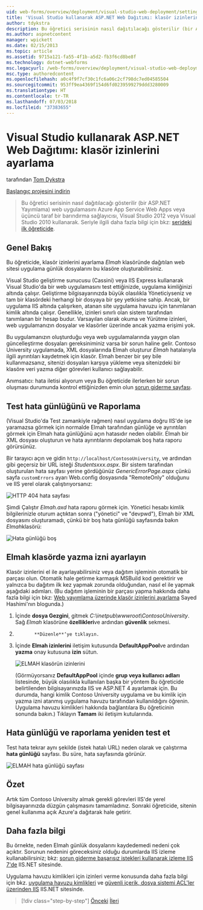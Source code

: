 ```yaml
---
uid: web-forms/overview/deployment/visual-studio-web-deployment/setting-folder-permissions
title: 'Visual Studio kullanarak ASP.NET Web Dağıtımı: klasör izinlerini ayarlama | Microsoft Docs'
author: tdykstra
description: Bu öğretici serisinin nasıl dağıtılacağı gösterilir (bir ASP.NET Yayımlama) web uygulamasını Azure App Service Web Apps veya bir üçüncü taraf barındırma sağlayıcı tarafından usin...
ms.author: aspnetcontent
manager: wpickett
ms.date: 02/15/2013
ms.topic: article
ms.assetid: 9715a121-fa55-4f1b-a5d2-fb3f6cd8be8f
ms.technology: dotnet-webforms
msc.legacyurl: /web-forms/overview/deployment/visual-studio-web-deployment/setting-folder-permissions
msc.type: authoredcontent
ms.openlocfilehash: a0c4f9f7cf30c1fc6a06c2cf798dc7ed04585504
ms.sourcegitcommit: 953ff9ea4369f154d6fd0239599279ddd3280009
ms.translationtype: HT
ms.contentlocale: tr-TR
ms.lasthandoff: 07/03/2018
ms.locfileid: "37383655"
---
```

<a name="aspnet-web-deployment-using-visual-studio-setting-folder-permissions"></a>Visual Studio kullanarak ASP.NET Web Dağıtımı: klasör izinlerini ayarlama
====================
tarafından [Tom Dykstra](https://github.com/tdykstra)

[Başlangıç projesini indirin](http://go.microsoft.com/fwlink/p/?LinkId=282627)

> Bu öğretici serisinin nasıl dağıtılacağı gösterilir (bir ASP.NET Yayımlama) web uygulamasını Azure App Service Web Apps veya üçüncü taraf bir barındırma sağlayıcısı, Visual Studio 2012 veya Visual Studio 2010 kullanarak. Seriyle ilgili daha fazla bilgi için bkz: [serideki ilk öğreticide](introduction.md).


## <a name="overview"></a>Genel Bakış

Bu öğreticide, klasör izinlerini ayarlama *Elmah* klasöründe dağıtılan web sitesi uygulama günlük dosyalarını bu klasöre oluşturabilirsiniz.

Visual Studio geliştirme sunucusu (Cassini) veya IIS Express kullanarak Visual Studio'da bir web uygulamasını test ettiğinizde, uygulama kimliğinizi altında çalışır. Geliştirme bilgisayarınızda büyük olasılıkla Yöneticiyseniz ve tam bir klasördeki herhangi bir dosyaya bir şey yetkisine sahip. Ancak, bir uygulama IIS altında çalışırken, atanan site uygulama havuzu için tanımlanan kimlik altında çalışır. Genellikle, izinleri sınırlı olan sistem tarafından tanımlanan bir hesap budur. Varsayılan olarak okuma ve Yürütme izinleri, web uygulamanızın dosyalar ve klasörler üzerinde ancak yazma erişimi yok.

Bu uygulamanızın oluşturduğu veya web uygulamalarında yaygın olan güncelleştirme dosyaları gereksiniminiz varsa bir sorun haline gelir. Contoso University uygulamada, XML dosyalarında Elmah oluşturur *Elmah* hatalarıyla ilgili ayrıntıları kaydetmek için klasör. Elmah benzer bir şey bile kullanmazsanız, sitenizi dosyaları karşıya yükleme veya sitenizdeki bir klasöre veri yazma diğer görevleri kullanıcı sağlayabilir.

Anımsatıcı: hata iletisi alıyorum veya Bu öğreticide ilerlerken bir sorun oluşması durumunda kontrol ettiğinizden emin olun [sorun giderme sayfası](troubleshooting.md).

## <a name="test-error-logging-and-reporting"></a>Test hata günlüğünü ve Raporlama

(Visual Studio'da Test zamankiyle rağmen) nasıl uygulama doğru IIS'de işe yaramazsa görmek için normalde Elmah tarafından günlüğe ve ayrıntıları görmek için Elmah hata günlüğünü açın hatasıdır neden olabilir. Elmah bir XML dosyası oluşturun ve hata ayrıntılarını depolamak boş hata raporu görürsünüz.

Bir tarayıcı açın ve gidin `http://localhost/ContosoUniversity`, ve ardından gibi geçersiz bir URL isteği *Studentsxxx.aspx*. Bir sistem tarafından oluşturulan hata sayfası yerine gördüğünüz *GenericErrorPage.aspx* çünkü sayfa `customErrors` ayarı Web.config dosyasında "RemoteOnly" olduğunu ve IIS yerel olarak çalıştırıyorsanız:

![HTTP 404 hata sayfası](setting-folder-permissions/_static/image1.png)

Şimdi Çalıştır *Elmah.axd* hata raporu görmek için. Yönetici hesabı kimlik bilgilerinizle oturum açtıktan sonra (&quot;yönetici&quot; ve &quot;devpwd&quot;), Elmah bir XML dosyasını oluşturamadı, çünkü bir boş hata günlüğü sayfasında bakın *Elmah*klasörü:

![Hata günlüğü boş](setting-folder-permissions/_static/image2.png)

## <a name="set-write-permission-on-the-elmah-folder"></a>Elmah klasörde yazma izni ayarlayın

Klasör izinlerini el ile ayarlayabilirsiniz veya dağıtım işleminin otomatik bir parçası olun. Otomatik hale getirme karmaşık MSBuild kod gerektirir ve yalnızca bu dağıtım ilk kez yapmak zorunda olduğundan, nasıl el ile yapmak aşağıdaki adımları. (Bu dağıtım işleminin bir parçası yapma hakkında daha fazla bilgi için bkz: [Web yayımlama üzerinde klasör izinlerini ayarlama](http://sedodream.com/2011/11/08/SettingFolderPermissionsOnWebPublish.aspx) Sayed Hashimi'nın blogunda.)

1. İçinde **dosya Gezgini**, gitmek *C:\inetpub\wwwroot\ContosoUniversity*. Sağ *Elmah* klasörüne **özellikleri**ve ardından **güvenlik** sekmesi.
2. 
              **Düzenle**‘ye tıklayın.
3. İçinde **Elmah izinlerini** iletişim kutusunda **DefaultAppPool**ve ardından **yazma** onay kutusuna **izin** sütun.

    ![ELMAH klasörün izinlerini](setting-folder-permissions/_static/image3.png)

    (Görmüyorsanız **DefaultAppPool** içinde **grup veya kullanıcı adları** listesinde, büyük olasılıkla kullanılan başka bir yöntem Bu öğreticide belirtilenden bilgisayarınızda IIS ve ASP.NET 4 ayarlamak için. Bu durumda, hangi kimlik Contoso University uygulama ve bu kimlik için yazma izni atanmış uygulama havuzu tarafından kullanıldığını öğrenin. Uygulama havuzu kimlikleri hakkında bağlantılara Bu öğreticinin sonunda bakın.) Tıklayın **Tamam** iki iletişim kutularında.

## <a name="retest-error-logging-and-reporting"></a>Hata günlüğü ve raporlama yeniden test et

Test hata tekrar aynı şekilde (istek hatalı URL) neden olarak ve çalıştırma **hata günlüğü** sayfası. Bu süre, hata sayfasında görünür.

![ELMAH hata günlüğü sayfası](setting-folder-permissions/_static/image4.png)

## <a name="summary"></a>Özet

Artık tüm Contoso University almak gerekli görevleri IIS'de yerel bilgisayarınızda düzgün çalışmasını tamamladınız. Sonraki öğreticide, sitenin genel kullanıma açık Azure'a dağıtarak hale getirir.

## <a name="more-information"></a>Daha fazla bilgi

Bu örnekte, neden Elmah günlük dosyalarını kaydedemedi nedeni çok açıktır. Sorunun nedenini göreceksiniz olduğu durumlarda IIS izleme kullanabilirsiniz; bkz: [sorun giderme başarısız istekleri kullanarak izleme IIS 7'de](https://www.iis.net/learn/troubleshoot/using-failed-request-tracing/troubleshooting-failed-requests-using-tracing-in-iis) IIS.NET sitesinde.

Uygulama havuzu kimlikleri için izinleri verme konusunda daha fazla bilgi için bkz. [uygulama havuzu kimlikleri](https://www.iis.net/learn/manage/configuring-security/application-pool-identities) ve [güvenli içerik, dosya sistemi ACL'ler üzerinden IIS](https://www.iis.net/learn/get-started/planning-for-security/secure-content-in-iis-through-file-system-acls) IIS.NET sitesinde.

> [!div class="step-by-step"]
> [Önceki](deploying-to-iis.md)
> [İleri](deploying-to-production.md)
